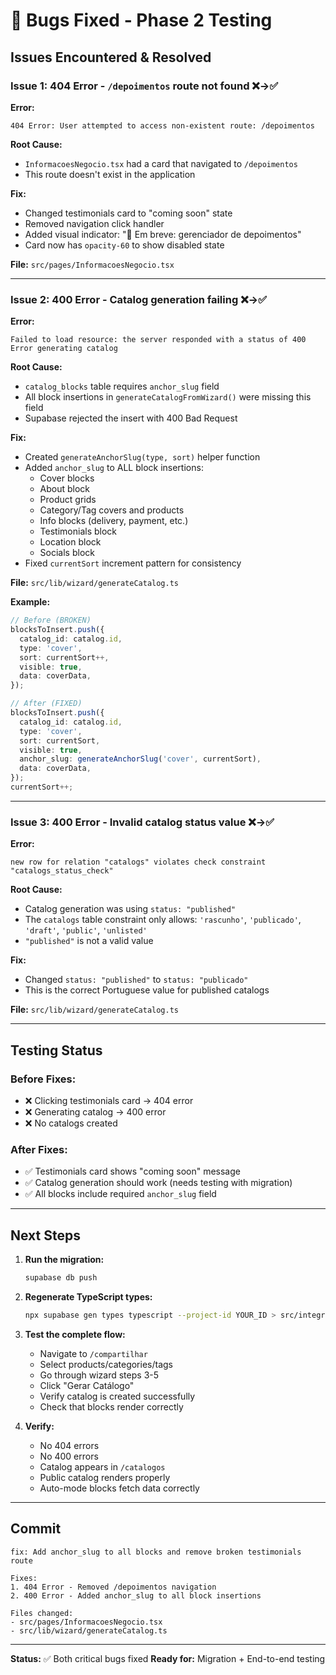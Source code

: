# 🐛 Bugs Fixed - Phase 2 Testing

## Issues Encountered & Resolved

### **Issue 1: 404 Error - `/depoimentos` route not found** ❌→✅

**Error:**
```
404 Error: User attempted to access non-existent route: /depoimentos
```

**Root Cause:**
- `InformacoesNegocio.tsx` had a card that navigated to `/depoimentos`
- This route doesn't exist in the application

**Fix:**
- Changed testimonials card to "coming soon" state
- Removed navigation click handler
- Added visual indicator: "🚧 Em breve: gerenciador de depoimentos"
- Card now has `opacity-60` to show disabled state

**File:** `src/pages/InformacoesNegocio.tsx`

---

### **Issue 2: 400 Error - Catalog generation failing** ❌→✅

**Error:**
```
Failed to load resource: the server responded with a status of 400
Error generating catalog
```

**Root Cause:**
- `catalog_blocks` table requires `anchor_slug` field
- All block insertions in `generateCatalogFromWizard()` were missing this field
- Supabase rejected the insert with 400 Bad Request

**Fix:**
- Created `generateAnchorSlug(type, sort)` helper function
- Added `anchor_slug` to ALL block insertions:
  - Cover blocks
  - About block
  - Product grids
  - Category/Tag covers and products
  - Info blocks (delivery, payment, etc.)
  - Testimonials block
  - Location block
  - Socials block
- Fixed `currentSort` increment pattern for consistency

**File:** `src/lib/wizard/generateCatalog.ts`

**Example:**
```typescript
// Before (BROKEN)
blocksToInsert.push({
  catalog_id: catalog.id,
  type: 'cover',
  sort: currentSort++,
  visible: true,
  data: coverData,
});

// After (FIXED)
blocksToInsert.push({
  catalog_id: catalog.id,
  type: 'cover',
  sort: currentSort,
  visible: true,
  anchor_slug: generateAnchorSlug('cover', currentSort),
  data: coverData,
});
currentSort++;
```

---

### **Issue 3: 400 Error - Invalid catalog status value** ❌→✅

**Error:**
```
new row for relation "catalogs" violates check constraint "catalogs_status_check"
```

**Root Cause:**
- Catalog generation was using `status: "published"`
- The `catalogs` table constraint only allows: `'rascunho'`, `'publicado'`, `'draft'`, `'public'`, `'unlisted'`
- `"published"` is not a valid value

**Fix:**
- Changed `status: "published"` to `status: "publicado"`
- This is the correct Portuguese value for published catalogs

**File:** `src/lib/wizard/generateCatalog.ts`

---

## Testing Status

### **Before Fixes:**
- ❌ Clicking testimonials card → 404 error
- ❌ Generating catalog → 400 error
- ❌ No catalogs created

### **After Fixes:**
- ✅ Testimonials card shows "coming soon" message
- ✅ Catalog generation should work (needs testing with migration)
- ✅ All blocks include required `anchor_slug` field

---

## Next Steps

1. **Run the migration:**
   ```bash
   supabase db push
   ```

2. **Regenerate TypeScript types:**
   ```bash
   npx supabase gen types typescript --project-id YOUR_ID > src/integrations/supabase/types.ts
   ```

3. **Test the complete flow:**
   - Navigate to `/compartilhar`
   - Select products/categories/tags
   - Go through wizard steps 3-5
   - Click "Gerar Catálogo"
   - Verify catalog is created successfully
   - Check that blocks render correctly

4. **Verify:**
   - No 404 errors
   - No 400 errors
   - Catalog appears in `/catalogos`
   - Public catalog renders properly
   - Auto-mode blocks fetch data correctly

---

## Commit

```
fix: Add anchor_slug to all blocks and remove broken testimonials route

Fixes:
1. 404 Error - Removed /depoimentos navigation
2. 400 Error - Added anchor_slug to all block insertions

Files changed:
- src/pages/InformacoesNegocio.tsx
- src/lib/wizard/generateCatalog.ts
```

---

**Status:** ✅ Both critical bugs fixed
**Ready for:** Migration + End-to-end testing
